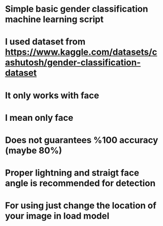 # Simple basic gender classification machine learning script

# I used dataset from https://www.kaggle.com/datasets/cashutosh/gender-classification-dataset

# It only works with face 

# I mean only face

# Does not guarantees %100 accuracy (maybe 80%) 

# Proper lightning and straigt face angle is recommended for detection

# For using just change the location of your image in load model 

